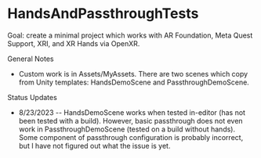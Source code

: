 # HandsAndPassthroughTests

Goal: create a minimal project which works with AR Foundation, Meta Quest Support, XRI, and XR Hands via OpenXR.

General Notes
- Custom work is in Assets/MyAssets. There are two scenes which copy from Unity templates: HandsDemoScene and PassthroughDemoScene.

Status Updates
- 8/23/2023
-- HandsDemoScene works when tested in-editor (has not been tested with a build). However, basic passthrough does not even work in PassthroughDemoScene (tested on a build without hands). Some component of passthrough configuration is probably incorrect, but I have not figured out what the issue is yet.

